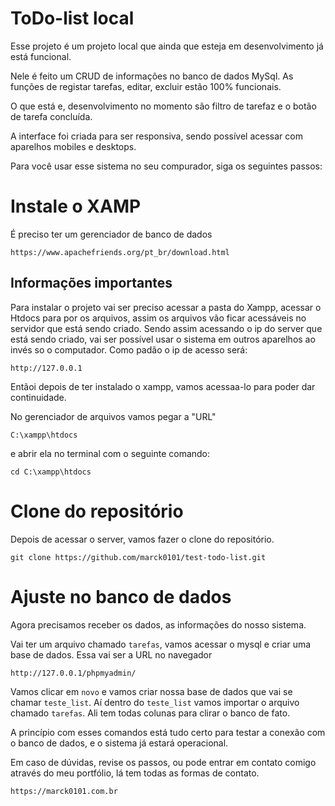 # ToDo-list local

Esse projeto é um projeto local que ainda que esteja em desenvolvimento já está funcional.

Nele é feito um CRUD de informações no banco de dados MySql. As funções de registar tarefas, editar, excluir estão 100% funcionais.

O que está e, desenvolvimento no momento são filtro de tarefaz e o botão de tarefa concluída.

A interface foi criada para ser responsiva, sendo possível acessar com aparelhos mobiles e desktops.

Para você usar esse sistema no seu compurador, siga os seguintes passos:

# Instale o XAMP

É preciso ter um gerenciador de banco de dados

```
https://www.apachefriends.org/pt_br/download.html
```

## Informações importantes

Para instalar o projeto vai ser preciso acessar a pasta do Xampp, acessar o Htdocs para por os arquivos, assim os arquivos vão ficar acessáveis no servidor que está sendo criado.
Sendo assim acessando o ip do server que está sendo criado, vai ser possível usar o sistema em outros aparelhos ao invés so o computador.
Como padão o ip de acesso será:

```
http://127.0.0.1
```

Entãoi depois de ter instalado o xampp, vamos acessaa-lo para poder dar continuidade.

No gerenciador de arquivos vamos pegar a "URL"

```
C:\xampp\htdocs
```

e abrir ela no terminal com o seguinte comando:

```
cd C:\xampp\htdocs
```

# Clone do repositório

Depois de acessar o server, vamos fazer o clone do repositório.
```
git clone https://github.com/marck0101/test-todo-list.git
```

# Ajuste no banco de dados
Agora precisamos receber os dados, as informações do nosso sistema.

Vai ter um arquivo chamado `tarefas`, vamos acessar o mysql e criar uma base de dados.
Essa vai ser a URL no navegador
```
http://127.0.0.1/phpmyadmin/
```
Vamos clicar em `novo` e vamos criar nossa base de dados que vai se chamar `teste_list`.
Aí dentro do `teste_list` vamos importar o arquivo chamado `tarefas`. Ali tem todas colunas para clirar o banco de fato.

A princípio com esses comandos está tudo certo para testar a conexão com o banco de dados, e o sistema já estará operacional.

Em caso de dúvidas, revise os passos, ou pode entrar em contato comigo através do meu portfólio, lá tem todas as formas de contato.
```
https://marck0101.com.br
```